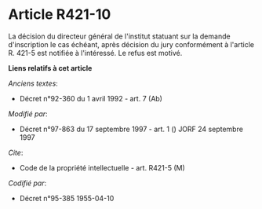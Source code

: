 # Article R421-10

La décision du directeur général de l'institut statuant sur la demande d'inscription le cas échéant, après décision du jury
conformément à l'article R. 421-5 est notifiée à l'intéressé. Le refus est motivé.

**Liens relatifs à cet article**

_Anciens textes_:

  - Décret n°92-360 du 1 avril 1992 - art. 7 (Ab)

_Modifié par_:

  - Décret n°97-863 du 17 septembre 1997 - art. 1 () JORF 24 septembre 1997

_Cite_:

  - Code de la propriété intellectuelle - art. R421-5 (M)

_Codifié par_:

  - Décret n°95-385 1955-04-10
